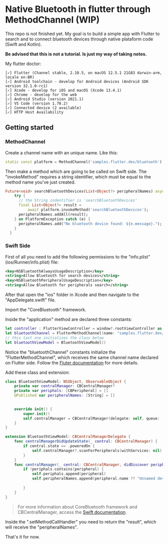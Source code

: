 # Native Bluetooth in flutter through MethodChannel **(WIP)**

This repo is not finished yet. My goal is to build a simple app with Flutter to search and to connect bluetooth devices through native plataform code (Swift and Kotlin).

**Be advised that this is not a tutorial. Is just my way of taking notes.**

My flutter doctor:
```Text
[✓] Flutter (Channel stable, 2.10.5, on macOS 12.5.1 21G83 darwin-arm, locale en-BR)
[✓] Android toolchain - develop for Android devices (Android SDK version 32.1.0-rc1)
[✓] Xcode - develop for iOS and macOS (Xcode 13.4.1)
[✓] Chrome - develop for the web
[✓] Android Studio (version 2021.1)
[✓] VS Code (version 1.70.2)
[✓] Connected device (2 available)
[✓] HTTP Host Availability
```

## Getting started

### MethodChannel

Create a channel name with an unique name. Like this:

```Dart
static const platform = MethodChannel('samples.flutter.dev/bluetooth')
```

Then make a method which are going to be called on Swift side. The "invokeMethod" requires a string identifier, which must be equal to the method name you've just created.

```Dart
Future<void> searchBluetoothDevices(List<Object?> peripheralNames) async {
    try {
      // the String indentifier is 'searchBluetoothDevices'
      final List<Object?> result =
          await platform.invokeMethod('searchBluetoothDevices');
      peripheralNames.addAll(result);
    } on PlatformException catch (e) {
      peripheralNames.add("No bluetooth device found: ${e.message}.");
    }
  }
```

### Swift Side

First of all you need to add the following permissions to the "info.plist" (ios/Runner/info.plist) file:

```XML
<key>NSBluetoothAlwaysUsageDescription</key>
<string>Allow Bluetooth for search devices</string>
<key>NSBluetoothPeripheralUsageDescription</key>
<string>Allow Bluetooth for peripherals search</string>
```

After that open the "ios" folder in Xcode and then navigate to the "AppDelegate.swift" file.

Import the "CoreBluetooth" framework.

Inside the "application" method are declared three constants:

```Swift
let controller : FlutterViewController = window?.rootViewController as! FlutterViewController
let bluetoothChannel = FlutterMethodChannel(name: "samples.flutter.dev/bluetooth", binaryMessenger: controller.binaryMessenger)
// this last one initializes the class below
let bluetoothViewModel = BluetoothViewModel()
```

Notice the "bluetoothChannel" constants initialize the "FlutterMethodChannel", which receives the same channel name declared on Flutter side. Follow the [Fluter documentation](https://docs.flutter.dev/development/platform-integration/platform-channels?tab=android-channel-java-tab) for more details.

Add these class and extension:

```Swift
class BluetoothViewModel: NSObject, ObservableObject {
    private var centralManager: CBCentralManager?
    private var periphals: [CBPeripheral] = []
    @Published var peripheralNames: [String] = []

    
    override init() {
        super.init()
        self.centralManager = CBCentralManager(delegate: self, queue: .main)
    }
}

extension BluetoothViewModel: CBCentralManagerDelegate {
    func centralManagerDidUpdateState(_ central: CBCentralManager) {
        if central.state == .poweredOn {
            self.centralManager?.scanForPeripherals(withServices: nil)
        }
    }
    func centralManager(_ central: CBCentralManager, didDiscover peripheral: CBPeripheral, advertisementData: [String : Any], rssi RSSI: NSNumber) {
        if !periphals.contains(peripheral) {
            self.periphals.append(peripheral)
            self.peripheralNames.append(peripheral.name ?? "Unnamed device")
            
        }
    }
}
```

> For more information about CoreBluetooth framework and CBCentralManager, access the [Swift documentation](https://developer.apple.com/documentation/corebluetooth).

Inside the ".setMethodCallHandler" you need to return the "result", which will receive the "peripheralNames".

That's it for now.
